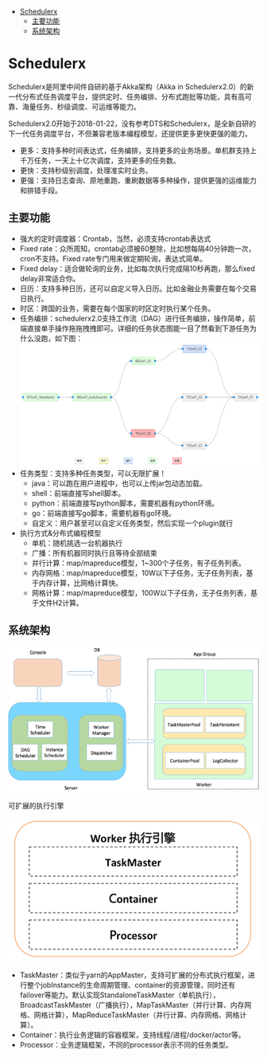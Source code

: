 <!-- GFM-TOC -->
* [Schedulerx](#Schedulerx)
  * [主要功能](#主要功能)
  * [系统架构](#系统架构)
<!-- GFM-TOC -->

# Schedulerx

Schedulerx是阿里中间件自研的基于Akka架构（Akka in Schedulerx2.0）的新一代分布式任务调度平台，提供定时、任务编排、分布式跑批等功能，具有高可靠、海量任务、秒级调度、可运维等能力。

Schedulerx2.0开始于2018-01-22，没有参考DTS和Schedulerx，是全新自研的下一代任务调度平台，不但兼容老版本编程模型，还提供更多更快更强的能力。

- 更多：支持多种时间表达式，任务编排，支持更多的业务场景。单机群支持上千万任务，一天上十亿次调度，支持更多的任务数。
- 更快：支持秒级别调度，处理准实时业务。
- 更强：支持日志查询、原地重跑、重刷数据等多种操作，提供更强的运维能力和排错手段。

## 主要功能

- 强大的定时调度器：Crontab，当然，必须支持crontab表达式
- Fixed rate：众所周知，crontab必须被60整除，比如想每隔40分钟跑一次，cron不支持。Fixed rate专门用来做定期轮询，表达式简单。
- Fixed delay：适合做轮询的业务，比如每次执行完成隔10秒再跑，那么fixed delay非常适合你。
- 日历：支持多种日历，还可以自定义导入日历。比如金融业务需要在每个交易日执行。
- 时区：跨国的业务，需要在每个国家的时区定时执行某个任务。
- 任务编排：schedulerx2.0支持工作流（DAG）进行任务编排，操作简单，前端直接单手操作拖拖拽拽即可。详细的任务状态图能一目了然看到下游任务为什么没跑，如下图：
  ![](../../assets/cs-note/distribute/mk-2020-07-12-13-46-11.png)
- 任务类型：支持多种任务类型，可以无限扩展！
  - java：可以跑在用户进程中，也可以上传jar包动态加载。
  - shell：前端直接写shell脚本。
  - python：前端直接写python脚本，需要机器有python环境。
  - go：前端直接写go脚本，需要机器有go环境。
  - 自定义：用户甚至可以自定义任务类型，然后实现一个plugin就行
- 执行方式&分布式编程模型
  - 单机：随机挑选一台机器执行
  - 广播：所有机器同时执行且等待全部结束
  - 并行计算：map/mapreduce模型，1~300个子任务，有子任务列表。
  - 内存网格：map/mapreduce模型，10W以下子任务，无子任务列表，基于内存计算，比网格计算快。
  - 网格计算：map/mapreduce模型，100W以下子任务，无子任务列表，基于文件H2计算。

## 系统架构

![](../../assets/cs-note/distribute/mk-2020-07-12-13-52-26.png)

可扩展的执行引擎

![](../../assets/cs-note/distribute/mk-2020-07-12-13-52-55.png)

- TaskMaster：类似于yarn的AppMaster，支持可扩展的分布式执行框架，进行整个jobInstance的生命周期管理、container的资源管理，同时还有failover等能力。默认实现StandaloneTaskMaster（单机执行），BroadcastTaskMaster（广播执行），MapTaskMaster（并行计算、内存网格、网格计算），MapReduceTaskMaster（并行计算、内存网格、网格计算）。
- Container：执行业务逻辑的容器框架，支持线程/进程/docker/actor等。
- Processor：业务逻辑框架，不同的processor表示不同的任务类型。